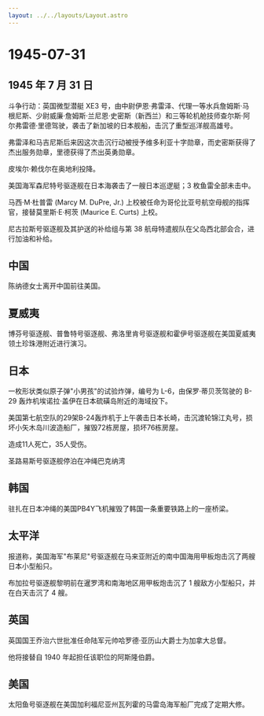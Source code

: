 ```yaml
---
layout: ../../layouts/Layout.astro
---
```


# 1945-07-31

## 1945 年 7 月 31 日

斗争行动：英国微型潜艇 XE3
号，由中尉伊恩·弗雷泽、代理一等水兵詹姆斯·马根尼斯、少尉威廉·詹姆斯·兰尼恩·史密斯（新西兰）和三等轮机舱技师查尔斯·阿尔弗雷德·里德驾驶，袭击了新加坡的日本舰船，击沉了重型巡洋舰高雄号。

弗雷泽和马吉尼斯后来因这次击沉行动被授予维多利亚十字勋章，而史密斯获得了杰出服务勋章，里德获得了杰出英勇勋章。

皮埃尔·赖伐尔在奥地利投降。

美国海军森尼特号驱逐舰在日本海袭击了一艘日本巡逻艇；3 枚鱼雷全部未击中。

马西·M·杜普雷 (Marcy M. DuPre, Jr.)
上校被任命为哥伦比亚号航空母舰的指挥官，接替莫里斯·E·柯茨 (Maurice E.
Curts) 上校。

尼古拉斯号驱逐舰及其护送的补给组与第 38
航母特遣舰队在父岛西北部会合，进行加油和补给。

## 中国

陈纳德女士离开中国前往美国。

## 夏威夷

博芬号驱逐舰、普鲁特号驱逐舰、弗洛里肯号驱逐舰和霍伊号驱逐舰在美国夏威夷领土珍珠港附近进行演习。

## 日本

一枚形状类似原子弹"小男孩"的试验炸弹，编号为 L-6，由保罗·蒂贝茨驾驶的
B-29 轰炸机埃诺拉·盖伊在日本硫磺岛附近的海域投下。

美国第七航空队的29架B-24轰炸机于上午袭击日本长崎，击沉渡轮锦江丸号，损坏小矢木岛川波造船厂，摧毁72栋房屋，损坏76栋房屋。

造成11人死亡，35人受伤。

圣路易斯号驱逐舰停泊在冲绳巴克纳湾

## 韩国

驻扎在日本冲绳的美国PB4Y飞机摧毁了韩国一条重要铁路上的一座桥梁。

## 太平洋

报道称，美国海军"布莱尼"号驱逐舰在马来亚附近的南中国海用甲板炮击沉了两艘日本小型船只。

布加拉号驱逐舰黎明前在暹罗湾和南海地区用甲板炮击沉了 1
艘敌方小型船只，并在白天击沉了 4 艘。

## 英国

英国国王乔治六世批准任命陆军元帅哈罗德·亚历山大爵士为加拿大总督。

他将接替自 1940 年起担任该职位的阿斯隆伯爵。

## 美国

太阳鱼号驱逐舰在美国加利福尼亚州瓦列霍的马雷岛海军船厂完成了定期大修。